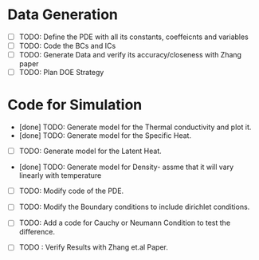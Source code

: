 # Data Generation

- [ ] TODO: Define the PDE with all its constants, coeffeicnts and variables
- [ ] TODO: Code the BCs and ICs
- [ ] TODO: Generate Data and verify its accuracy/closeness with Zhang paper
- [ ] TODO: Plan DOE Strategy

# Code for Simulation

- [done] TODO: Generate model for the Thermal conductivity and plot it.
- [done] TODO: Generate model for the Specific Heat.
- [ ] TODO: Generate model for the Latent Heat.
- [done] TODO: Generate model for Density- assme that it will vary linearly with temperature

- [ ] TODO: Modify code of the PDE.
- [ ] TODO: Modify the Boundary conditions to include dirichlet conditions.

- [ ] TODO: Add a code for Cauchy or Neumann Condition to test the difference.

- [ ] TODO : Verify Results with Zhang et.al Paper.